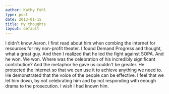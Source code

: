 ```yaml
---
author: Kathy Fehl
type: post
date: 2013-01-15
title: My thoughts
layout: default
---
```

I didn't know Aaron. I first read about him when combing the internet for resources for my non-profit theater. I found Demand Progress and thought, what a great guy. And then I realized that he led the fight against SOPA. And he won. We won. Where was the celebration of his incredibly significant contribution? And the metaphor he gave us couldn't be greater. He protected the internet so that we can use it to achieve anything we need to. He demonstrated that the voice of the people can be effective. I feel that we let him down, by not celebrating him and by not responding with enough drama to the prosecution. I wish I had known him.

